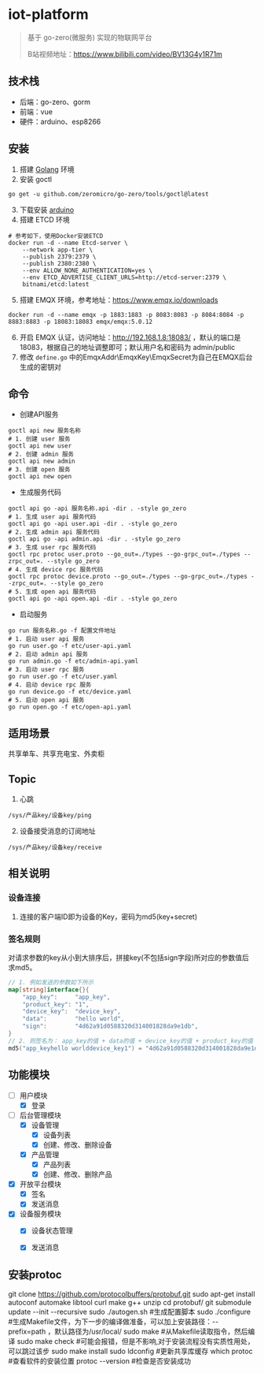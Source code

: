 # iot-platform

> 基于 go-zero(微服务) 实现的物联网平台
> 
> B站视频地址：https://www.bilibili.com/video/BV13G4y1R71m

## 技术栈

+ 后端：go-zero、gorm
+ 前端：vue
+ 硬件：arduino、esp8266

## 安装

1. 搭建 [Golang](https://golang.google.cn/) 环境
2. 安装 goctl
```shell
go get -u github.com/zeromicro/go-zero/tools/goctl@latest 
```
3. 下载安装 [arduino](https://www.arduino.cc/en/donate/)
4. 搭建 ETCD 环境
```shell
# 参考如下，使用Docker安装ETCD
docker run -d --name Etcd-server \
    --network app-tier \
    --publish 2379:2379 \
    --publish 2380:2380 \
    --env ALLOW_NONE_AUTHENTICATION=yes \
    --env ETCD_ADVERTISE_CLIENT_URLS=http://etcd-server:2379 \
    bitnami/etcd:latest
```

5. 搭建 EMQX 环境，参考地址：https://www.emqx.io/downloads
```shell
docker run -d --name emqx -p 1883:1883 -p 8083:8083 -p 8084:8084 -p 8883:8883 -p 18083:18083 emqx/emqx:5.0.12 
```
6. 开启 EMQX 认证，访问地址：http://192.168.1.8:18083/ ，默认的端口是 18083，根据自己的地址调整即可；默认用户名和密码为 admin/public
7. 修改 `define.go` 中的EmqxAddr\EmqxKey\EmqxSecret为自己在EMQX后台生成的密钥对

## 命令

+ 创建API服务

```shell
goctl api new 服务名称
# 1. 创建 user 服务
goctl api new user
# 2. 创建 admin 服务
goctl api new admin
# 3. 创建 open 服务
goctl api new open
```

+ 生成服务代码

```shell
goctl api go -api 服务名称.api -dir . -style go_zero
# 1. 生成 user api 服务代码
goctl api go -api user.api -dir . -style go_zero
# 2. 生成 admin api 服务代码
goctl api go -api admin.api -dir . -style go_zero
# 3. 生成 user rpc 服务代码
goctl rpc protoc user.proto --go_out=./types --go-grpc_out=./types --zrpc_out=. --style go_zero
# 4. 生成 device rpc 服务代码
goctl rpc protoc device.proto --go_out=./types --go-grpc_out=./types --zrpc_out=. --style go_zero
# 5. 生成 open api 服务代码
goctl api go -api open.api -dir . -style go_zero
```

+ 启动服务

```shell
go run 服务名称.go -f 配置文件地址
# 1. 启动 user api 服务
go run user.go -f etc/user-api.yaml
# 2. 启动 admin api 服务
go run admin.go -f etc/admin-api.yaml
# 3. 启动 user rpc 服务
go run user.go -f etc/user.yaml
# 4. 启动 device rpc 服务
go run device.go -f etc/device.yaml
# 5. 启动 open api 服务
go run open.go -f etc/open-api.yaml
```

## 适用场景

共享单车、共享充电宝、外卖柜

## Topic

1. 心跳
```text
/sys/产品key/设备key/ping
```

2. 设备接受消息的订阅地址

```text
/sys/产品key/设备key/receive
```

## 相关说明

### 设备连接

1. 连接的客户端ID即为设备的Key，密码为md5(key+secret)

### 签名规则

对请求参数的key从小到大排序后，拼接key(不包括sign字段)所对应的参数值后求md5。
```go
// 1. 例如发送的参数如下所示
map[string]interface{}{
    "app_key":     "app_key",
    "product_key": "1",
    "device_key":  "device_key",
    "data":        "hello world",
    "sign":        "4d62a91d0588320d314001828da9e1db",
}
// 2. 则签名为： app_key的值 + data的值 + device_key的值 + product_key的值
md5("app_keyhello worlddevice_key1") = "4d62a91d0588320d314001828da9e1db"
```


## 功能模块

+ [ ] 用户模块
  + [x] 登录
+ [ ] 后台管理模块
  + [x] 设备管理
    + [x] 设备列表
    + [x] 创建、修改、删除设备
  + [x] 产品管理
    + [x] 产品列表
    + [x] 创建、修改、删除产品
+ [x] 开放平台模块
  + [x] 签名
  + [x] 发送消息
+ [x] 设备服务模块
  + [x] 设备状态管理
  + [x] 发送消息
  

## 安装protoc
git clone https://github.com/protocolbuffers/protobuf.git
sudo apt-get install autoconf automake libtool curl make g++ unzip
cd protobuf/
git submodule update --init --recursive
sudo ./autogen.sh   #生成配置脚本
sudo ./configure    #生成Makefile文件，为下一步的编译做准备，可以加上安装路径：--prefix=path ，默认路径为/usr/local/
sudo make           #从Makefile读取指令，然后编译
sudo make check     #可能会报错，但是不影响,对于安装流程没有实质性用处，可以跳过该步
sudo make install 
sudo ldconfig       #更新共享库缓存
which protoc        #查看软件的安装位置
protoc --version    #检查是否安装成功
